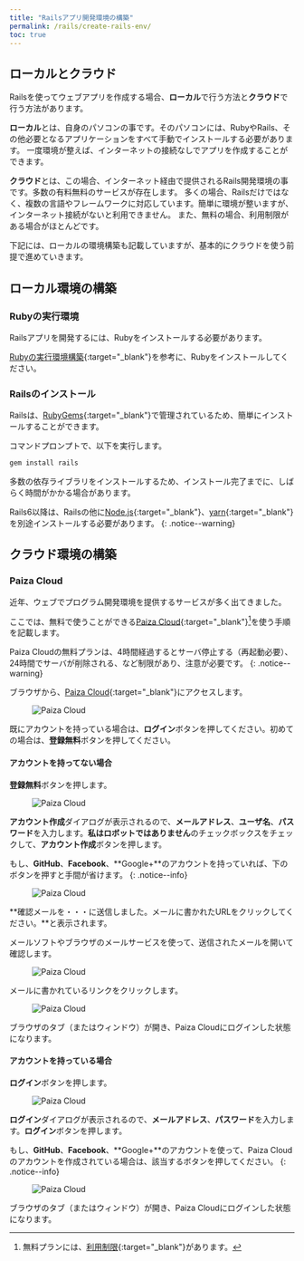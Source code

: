 ```yaml
---
title: "Railsアプリ開発環境の構築"
permalink: /rails/create-rails-env/
toc: true
---
```

## ローカルとクラウド
Railsを使ってウェブアプリを作成する場合、**ローカル**で行う方法と**クラウド**で行う方法があります。

**ローカル**とは、自身のパソコンの事です。そのパソコンには、RubyやRails、その他必要となるアプリケーションをすべて手動でインストールする必要があります。
一度環境が整えば、インターネットの接続なしでアプリを作成することができます。

**クラウド**とは、この場合、インターネット経由で提供されるRails開発環境の事です。多数の有料無料のサービスが存在します。
多くの場合、Railsだけではなく、複数の言語やフレームワークに対応しています。簡単に環境が整いますが、インターネット接続がないと利用できません。
また、無料の場合、利用制限がある場合がほとんどです。

下記には、ローカルの環境構築も記載していますが、基本的にクラウドを使う前提で進めていきます。

## ローカル環境の構築
### Rubyの実行環境
Railsアプリを開発するには、Rubyをインストールする必要があります。

[Rubyの実行環境構築](/archives/ruby/create-ruby-environment/){:target="_blank"}を参考に、Rubyをインストールしてください。

### Railsのインストール
Railsは、[RubyGems](https://rubygems.org/){:target="_blank"}で管理されているため、簡単にインストールすることができます。

コマンドプロンプトで、以下を実行します。

```bash
gem install rails
```

多数の依存ライブラリをインストールするため、インストール完了までに、しばらく時間がかかる場合があります。

Rails6以降は、Railsの他に[Node.js](https://nodejs.org/ja/){:target="_blank"}、[yarn](https://yarnpkg.com/){:target="_blank"}を別途インストールする必要があります。
{: .notice--warning} 


## クラウド環境の構築
### Paiza Cloud
近年、ウェブでプログラム開発環境を提供するサービスが多く出てきました。

ここでは、無料で使うことができる[Paiza Cloud](https://paiza.cloud/ja/){:target="_blank"}[^1]を使う手順を記載します。

[^1]: 無料プランには、[利用制限](https://paiza.cloud/ja/#pricing){:target="_blank"}があります。

Paiza Cloudの無料プランは、4時間経過するとサーバ停止する（再起動必要）、24時間でサーバが削除される、など制限があり、注意が必要です。
{: .notice--warning} 

ブラウザから、[Paiza Cloud](https://paiza.cloud/ja/){:target="_blank"}にアクセスします。

<figure>
  <img src="{{ '/assets/images/rails/02/paiza.png' | relative_url }}" alt="Paiza Cloud">
</figure>

既にアカウントを持っている場合は、**ログイン**ボタンを押してください。初めての場合は、**登録無料**ボタンを押してください。

#### アカウントを持ってない場合

**登録無料**ボタンを押します。

<figure>
  <img src="{{ '/assets/images/rails/02/paiza2.png' | relative_url }}" alt="Paiza Cloud">
</figure>

**アカウント作成**ダイアログが表示されるので、**メールアドレス**、**ユーザ名**、**パスワード**を入力します。**私はロボットではありません**のチェックボックスをチェックして、**アカウント作成**ボタンを押します。

もし、**GitHub**、**Facebook**、**Google+**のアカウントを持っていれば、下のボタンを押すと手間が省けます。
{: .notice--info} 

<figure>
  <img src="{{ '/assets/images/rails/02/paiza3.png' | relative_url }}" alt="Paiza Cloud">
</figure>

**確認メールを・・・に送信しました。メールに書かれたURLをクリックしてください。**と表示されます。

メールソフトやブラウザのメールサービスを使って、送信されたメールを開いて確認します。

<figure>
  <img src="{{ '/assets/images/rails/02/paiza-mail.png' | relative_url }}" alt="Paiza Cloud" class="img_border">
</figure>

メールに書かれているリンクをクリックします。

<figure>
  <img src="{{ '/assets/images/rails/02/paiza4.png' | relative_url }}" alt="Paiza Cloud">
</figure>

ブラウザのタブ（またはウィンドウ）が開き、Paiza Cloudにログインした状態になります。

#### アカウントを持っている場合

**ログイン**ボタンを押します。

<figure>
  <img src="{{ '/assets/images/rails/02/paiza5.png' | relative_url }}" alt="Paiza Cloud">
</figure>

**ログイン**ダイアログが表示されるので、**メールアドレス**、**パスワード**を入力します。**ログイン**ボタンを押します。

もし、**GitHub**、**Facebook**、**Google+**のアカウントを使って、Paiza Cloudのアカウントを作成されている場合は、該当するボタンを押してください。
{: .notice--info} 

<figure>
  <img src="{{ '/assets/images/rails/02/paiza4.png' | relative_url }}" alt="Paiza Cloud">
</figure>

ブラウザのタブ（またはウィンドウ）が開き、Paiza Cloudにログインした状態になります。
